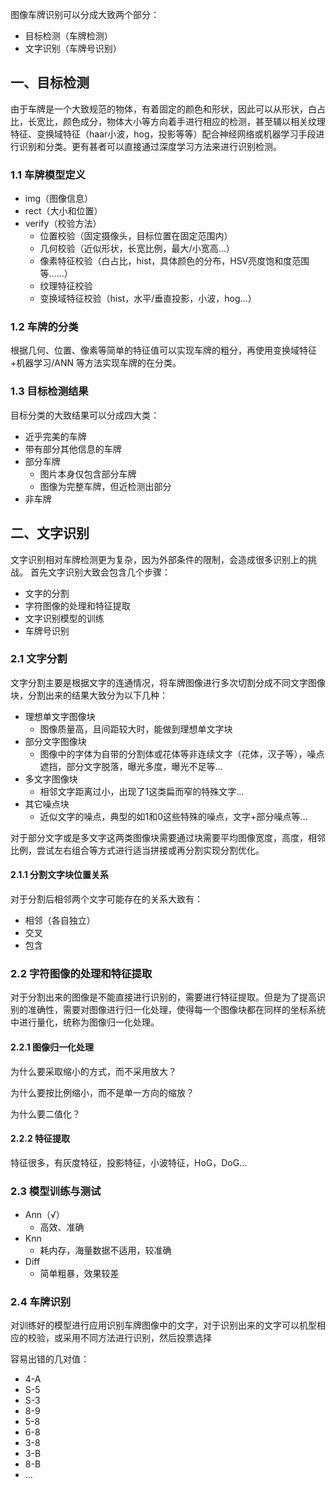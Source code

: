 
图像车牌识别可以分成大致两个部分：
- 目标检测（车牌检测）
- 文字识别（车牌号识别）

## 一、目标检测

由于车牌是一个大致规范的物体，有着固定的颜色和形状，因此可以从形状，白占比，长宽比，颜色成分，物体大小等方向着手进行相应的检测，甚至辅以相关纹理特征、变换域特征（haar小波，hog，投影等等）配合神经网络或机器学习手段进行识别和分类。更有甚者可以直接通过深度学习方法来进行识别检测。

### 1.1 车牌模型定义
- img（图像信息）
- rect（大小和位置）
- verify（校验方法）
  - 位置校验（固定摄像头，目标位置在固定范围内）
  - 几何校验（近似形状，长宽比例，最大/小宽高...）
  - 像素特征校验（白占比，hist，具体颜色的分布，HSV亮度饱和度范围等......）
  - 纹理特征校验
  - 变换域特征校验（hist，水平/垂直投影，小波，hog...）

### 1.2 车牌的分类
根据几何、位置、像素等简单的特征值可以实现车牌的粗分，再使用变换域特征+机器学习/ANN 等方法实现车牌的在分类。

### 1.3 目标检测结果
目标分类的大致结果可以分成四大类：
- 近乎完美的车牌
- 带有部分其他信息的车牌
- 部分车牌
  - 图片本身仅包含部分车牌
  - 图像为完整车牌，但近检测出部分 
- 非车牌

## 二、文字识别
文字识别相对车牌检测更为复杂，因为外部条件的限制，会造成很多识别上的挑战。
首先文字识别大致会包含几个步骤：
- 文字的分割
- 字符图像的处理和特征提取
- 文字识别模型的训练
- 车牌号识别

### 2.1 文字分割

文字分割主要是根据文字的连通情况，将车牌图像进行多次切割分成不同文字图像块，分割出来的结果大致分为以下几种：

- 理想单文字图像块
  -  图像质量高，且间距较大时，能做到理想单文字块
- 部分文字图像块
  - 图像中的字体为自带的分割体或花体等非连续文字（花体，汉子等），噪点遮挡，部分文字脱落，曝光多度，曝光不足等...
- 多文字图像块
  - 相邻文字距离过小，出现了1这类扁而窄的特殊文字... 
- 其它噪点块
  - 近似文字的噪点，典型的如1和0这些特殊的噪点，文字+部分噪点等...

对于部分文字或是多文字这两类图像块需要通过块需要平均图像宽度，高度，相邻比例，尝试左右组合等方式进行适当拼接或再分割实现分割优化。

 #### 2.1.1 分割文字块位置关系
 对于分割后相邻两个文字可能存在的关系大致有：
 - 相邻（各自独立）
 - 交叉
 - 包含

### 2.2 字符图像的处理和特征提取
对于分割出来的图像是不能直接进行识别的，需要进行特征提取。但是为了提高识别的准确性，需要对图像进行归一化处理，使得每一个图像块都在同样的坐标系统中进行量化，统称为图像归一化处理。

#### 2.2.1 图像归一化处理
为什么要采取缩小的方式，而不采用放大？

为什么要按比例缩小，而不是单一方向的缩放？

为什么要二值化？

#### 2.2.2 特征提取
特征很多，有灰度特征，投影特征，小波特征，HoG，DoG...

### 2.3 模型训练与测试

- Ann（√）
  - 高效、准确 
- Knn
  - 耗内存，海量数据不适用，较准确 
- Diff
  - 简单粗暴，效果较差

### 2.4 车牌识别 
对训练好的模型进行应用识别车牌图像中的文字，对于识别出来的文字可以机型相应的校验，或采用不同方法进行识别，然后投票选择

容易出错的几对值：
- 4-A
- S-5
- S-3
- 8-9
- 5-8
- 6-8
- 3-8
- 3-B
- 8-B
- ...

